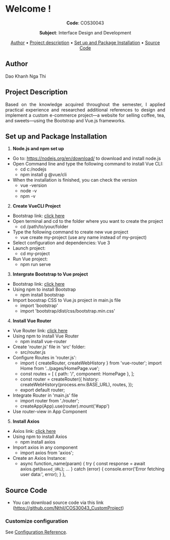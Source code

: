 # Welcome !

<p align="center"><strong>Code</strong>: COS30043</p>

<p align="center"><strong>Subject</strong>: Interface Design and Development</p>

<p align="center">
  <a href="#author">Author</a>  •
  <a href="#project-description">Project description</a>  •
  <a href="#installation">Set up and Package Installation</a>  •
  <a href="#source-code">Source Code</a>  
</p>

## Author

Dao Khanh Nga Thi

## Project Description

<p align="justify">Based on the knowledge acquired throughout the semester, I applied practical experience and researched additional references to design and implement a custom e-commerce project—a website for selling coffee, tea, and sweets—using the Bootstrap and Vue.js frameworks.</p>

## Set up and Package Installation

1. **Node.js and npm set up**
  - Go to: https://nodejs.org/en/download/ to download and install node.js
  - Open Command line and type the following command to install Vue CLI: 
    - cd c:/nodejs
    - npm install g @vue/cli
  - When the installation is finished, you can check the version
    - vue -version
    - node -v
    - npm -v


2. **Create VueCLI Project**
  - Bootstrap link: [click here](https://cli.vuejs.org/#getting-started)
  - Open terminal and cd to the folder where you want to create the project
    - cd /path/to/your/folder
  - Type the following command to create new vue project
    - vue create my-project (use any name instead of my-project)
  - Select configuration and dependencies: Vue 3
  - Launch project: 
    - cd my-project
  - Run Vue project:
    - npm run serve

3. **Intergrate Bootstrap to Vue project**
  - Bootstrap link: [click here](https://getbootstrap.com/docs/5.3/getting-started/introduction/)
  - Using npm to install Bootstrap
    - npm install bootstrap
  - Import boostrap CSS to Vue.js project in main.js file
    - import 'bootstrap'
    - import 'bootstrap/dist/css/bootstrap.min.css' 

4. **Install Vue Router**
  - Vue Router link: [click here](https://router.vuejs.org/installation.html)
  - Using npm to install Vue Router
    - npm install vue-router 
  - Create 'router.js' file in 'src' folder: 
    - src/router.js
  - Configure Routes in 'router.js':
    - import { createRouter, createWebHistory } from 'vue-router';
      import Home from '../pages/HomePage.vue'; 
    - const routes = [
      { path: '/', component: HomePage },
      ];
    - const router = createRouter({
      history: createWebHistory(process.env.BASE_URL),
      routes,
      });
    - export default router;
  - Integrate Router in 'main.js' file
    - import router from './router';
    - createApp(App).use(router).mount('#app')
  - Use router-view in App Component

5. **Install Axios**
  - Axios link: [click here](https://axios-http.com/docs/intro)
  - Using npm to install Axios
    - npm install axios
  - Import axios in any component 
    - import axios from 'axios';
  - Create an Axios Instance:
    - async function_name(param) {
      try {
      const response = await axios.get(`based_URL`);
      ...
      } catch (error) {
      console.error('Error fetching user data:', error);
        }
      },

## Source Code

- You can download source code via this link (https://github.com/Nthil/COS30043_CustomProject)

### Customize configuration
See [Configuration Reference](https://cli.vuejs.org/config/).
